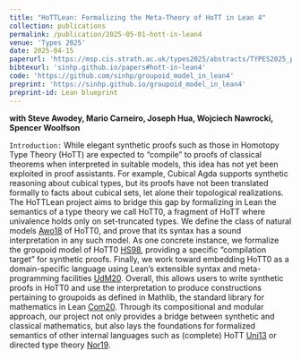 ```yaml
---
title: "HoTTLean: Formalizing the Meta-Theory of HoTT in Lean 4"
collection: publications
permalink: /publication/2025-05-01-hott-in-lean4
venue: 'Types 2025'
date: 2025-04-15
paperurl: 'https://msp.cis.strath.ac.uk/types2025/abstracts/TYPES2025_paper25.pdf'
bibtexurl: 'sinhp.github.io/papers#hott-in-lean4'
code: 'https://github.com/sinhp/groupoid_model_in_lean4'
preprint: 'https://sinhp.github.io/groupoid_model_in_lean4'
preprint-id: Lean blueprint
---
```


<h7> <strong> with Steve Awodey, Mario Carneiro, Joseph Hua, Wojciech Nawrocki, Spencer Woolfson </strong></h7>

`Introduction:` While elegant synthetic proofs such as those in Homotopy Type Theory (HoTT) are expected to “compile” to proofs of classical theorems when interpreted in suitable models, this idea has not yet been exploited in proof assistants. For example, Cubical Agda supports synthetic reasoning about cubical types, but its proofs have not been translated formally to facts about cubical sets, let alone their topological realizations. The HoTTLean project aims to bridge this gap by formalizing in Lean the semantics of a type theory we call HoTT0, a fragment of HoTT where univalence holds only on set-truncated types. We define the class of natural models [Awo18]() of HoTT0, and prove that its syntax has a sound interpretation in any such model. As one concrete instance, we formalize the groupoid model of HoTT0 [HS98](), providing a specific “compilation target” for synthetic proofs. Finally, we work toward embedding HoTT0 as a domain-specific language using Lean’s extensible syntax and meta-programming facilities [UdM20](). Overall, this allows users to write synthetic proofs in HoTT0 and use the interpretation to produce constructions pertaining to groupoids as defined in Mathlib, the standard library for mathematics in Lean [Com20](). Through its compositional and modular approach, our project not only provides a bridge between synthetic and classical mathematics, but also lays the foundations for formalized semantics of other internal languages such as (complete) HoTT [Uni13]() or directed type theory [Nor19]().